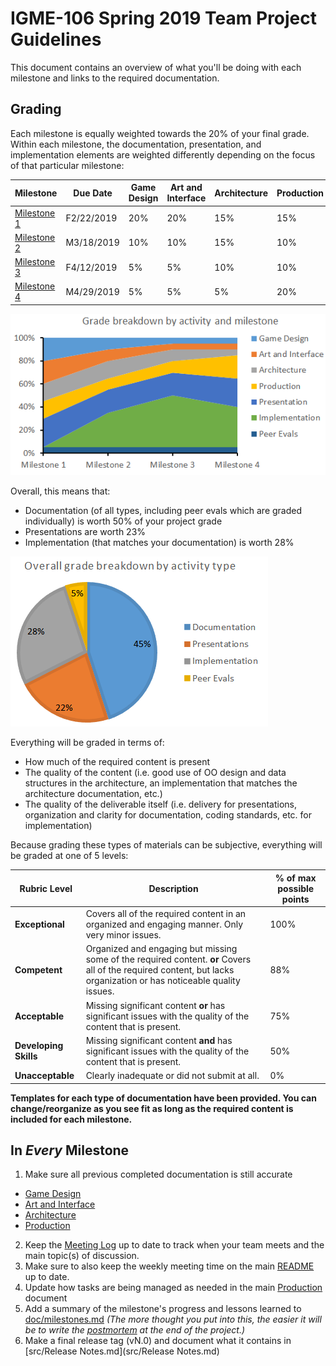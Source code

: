 # IGME-106 Spring 2019 Team Project Guidelines
This document contains an overview of what you'll be doing with each milestone and links to the required documentation.

## Grading
Each milestone is equally weighted towards the 20% of your final grade. Within each milestone, the documentation, presentation, and implementation elements are weighted differently depending on the focus of that particular milestone:

| **Milestone** | **Due Date** | **Game Design** | **Art and Interface** | **Architecture** | **Production** | **Presentation** | **Implementation** | **Peer Evals** |
|-----------|-------|-------------|-------------------|--------------|------------|--------------|----------------|----------------|
| [Milestone 1](Milestone1.md) |F2/22/2019| 20% | 20% | 15% | 15% | 25% | 0% | 5% |
| [Milestone 2](Milestone2.md) |M3/18/2019| 10% | 10% | 15% | 10% | 20% | 30% | 5% |
| [Milestone 3](Milestone3.md) |F4/12/2019| 5%  | 5%  | 10% | 10% | 20% | 45% | 5% |
| [Milestone 4](Milestone4.md) |M4/29/2019| 5%  | 5%  | 5%  | 20% | 25% | 35% | 5% |

![Grade breakdown by milestone and activity](milestone_breakdown.png)

Overall, this means that:
- Documentation (of all types, including peer evals which are graded individually) is worth 50% of your project grade
- Presentations are worth 23%
- Implementation (that matches your documentation) is worth 28%

![Grade breakdown by activity type](activity_type_breakdown.png)

Everything will be graded in terms of: 
- How much of the required content is present
- The quality of the content (i.e. good use of OO design and data structures in the architecture, an implementation that matches the architecture documentation, etc.)
- The quality of the deliverable itself (i.e. delivery for presentations, organization and clarity for documentation, coding standards, etc. for implementation)

Because grading these types of materials can be subjective, everything will be graded at one of 5 levels:

| **Rubric Level** | **Description** | **% of max possible points** |
|----------------|---------------------------------------------------|---------|
| **Exceptional** | Covers all of the required content in an organized and engaging manner. Only very minor issues. | 100% |
| **Competent** | Organized and engaging but missing some of the required content. **or** Covers all of the required content, but lacks organization or has noticeable quality issues.| 88% |
| **Acceptable** | Missing significant content **or** has significant issues with the quality of the content that is present. | 75% |
| **Developing Skills** | Missing significant content **and** has significant issues with the quality of the content that is present. | 50% |
| **Unacceptable** | Clearly inadequate or did not submit at all. | 0% |

**Templates for each type of documentation have been provided. You can change/reorganize as you see fit as long as the required content is included for each milestone.**

## In _Every_ Milestone

1. Make sure all previous completed documentation is still accurate
- [Game Design](doc/GameDesign.md)
- [Art and Interface](doc/Art.md)
- [Architecture](doc/Architecture.md)
- [Production](doc/Production.md)
2. Keep the [Meeting Log](doc/mtgLog.md) up to date to track when your team meets and the main topic(s) of discussion.
3. Make sure to also keep the weekly meeting time on the main [README](../README.md) up to date.
4. Update how tasks are being managed as needed in the main [Production](doc/Production.md) document
5. Add a summary of the milestone's progress and lessons learned to [doc/milestones.md](doc/milestones.md) _(The more thought you put into this, the easier it will be to write the [postmortem](doc/postmortem.md) at the end of the project.)_
6. Make a final release tag (vN.0) and document what it contains in [src/Release Notes.md](src/Release Notes.md)
